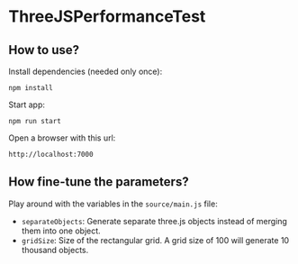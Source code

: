 # ThreeJSPerformanceTest

## How to use?

Install dependencies (needed only once):
```
npm install
```

Start app:
```
npm run start
```

Open a browser with this url:
```
http://localhost:7000
```

## How fine-tune the parameters?

Play around with the variables in the `source/main.js` file:
- `separateObjects`: Generate separate three.js objects instead of merging them into one object.
- `gridSize`: Size of the rectangular grid. A grid size of 100 will generate 10 thousand objects.
